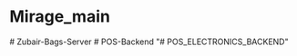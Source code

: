 # Mirage_main
#   Z u b a i r - B a g s - S e r v e r  
 #   P O S - B a c k e n d  
 "# POS_ELECTRONICS_BACKEND" 
